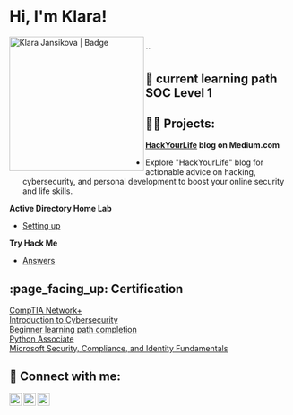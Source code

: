 
<h1>Hi, I'm Klara! </h1>

<img align="left" alt="Klara Jansikova | Badge" width="240px" src="https://tryhackme-badges.s3.amazonaws.com/kjan.png" />

<br />
`<script src="https://tryhackme.com/badge/1128143"></script>`


<br />

<h2> 🌱 current learning path SOC Level 1 </h2>

<h2> 👨‍💻 Projects:</h2>

<b> <a href="https://medium.com/@hackurlife">HackYourLife</a>  blog on Medium.com </b> 
  - Explore "HackYourLife" blog for actionable advice on hacking, cybersecurity, and personal development to boost your online security and life skills. 

<b> Active Directory Home Lab </b>
  - [Setting up](https://github.com/KlaraJansi/ActiveDirectoryLab)

<b> Try Hack Me </b>
  - [Answers](https://github.com/KlaraJansi/TryHackMe)

<h2> :page_facing_up: Certification </h2>

<a href="https://www.credly.com/earner/earned/badge/3af99b5f-4b34-4e28-af63-b08dde7bf789">CompTIA Network+ </a> <br/>
<a href="https://www.credly.com/badges/65831b93-a7c1-4058-ba71-98951eeea888/linked_in_profile/" target="_top">Introduction to Cybersecurity</a> <br/>
<a href="https://www.credly.com/badges/65831b93-a7c1-4058-ba71-98951eeea888/linked_in_profile/" target="_top">Beginner learning path completion</a> <br/>
<a href="https://www.credly.com/badges/4df1283a-9621-404c-95f8-705810acf51c/public_url" target="_top">Python Associate</a> <br/>
<a href="https://www.credly.com/badges/e40e030e-2544-4879-b6bd-9d210d9249a0" target="_top">Microsoft Security, Compliance, and Identity Fundamentals </a> <br/>

<h2> 🤳 Connect with me:</h2>

[<img align="left" alt="Klara Jansikova | LinkedIn" width="22px" src="https://cdn.jsdelivr.net/npm/simple-icons@v3/icons/linkedin.svg" />][linkedin]
[<img align="left" alt="Klara Jansikova | TryHackMe" width="22px" src="https://cdn.jsdelivr.net/npm/simple-icons@7.10.0/icons/tryhackme.svg" />][tryhackme]
[<img align="left" alt="Klara Jansikova | Medium" width="22px" src="https://www.dropbox.com/team/team_logo/dbtid%3AAACXpg8cm0XzfCIs1qaUSYqq-l6Ge7Q_pE4?v=1603320488672" />][HackYourLife]


[tryhackme]: https://tryhackme.com/p/kjan
[linkedin]: https://www.linkedin.com/in/klara-jan/
[HackYourLife]: https://hackurlife.medium.com/




<!--
**KlaraJansi/KlaraJansi** is a ✨ _special_ ✨ repository because its `README.md` (this file) appears on your GitHub profile.

Here are some ideas to get you started:

- 🔭 I’m currently working on ...
- 🌱 I’m currently learning ...
- 👯 I’m looking to collaborate on ...
- 🤔 I’m looking for help with ...
- 💬 Ask me about ...
- 📫 How to reach me: ...
- 😄 Pronouns: ...
- ⚡ Fun fact: ...
-->
